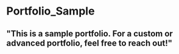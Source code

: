 # Portfolio_Sample  
## "This is a sample portfolio. For a custom or advanced portfolio, feel free to reach out!"                                 
 
   
    
    
 
